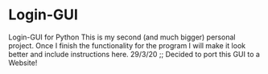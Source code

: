 # Login-GUI
Login-GUI for Python
This is my second (and much bigger) personal project.
Once I finish the functionality for the program I will make it look better and include instructions here.
29/3/20 ;; Decided to port this GUI to a Website!
